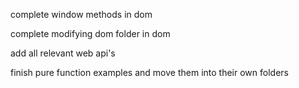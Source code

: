 complete window methods in dom

complete modifying dom folder in dom

add all relevant web api's

finish pure function examples and move them into their own folders
